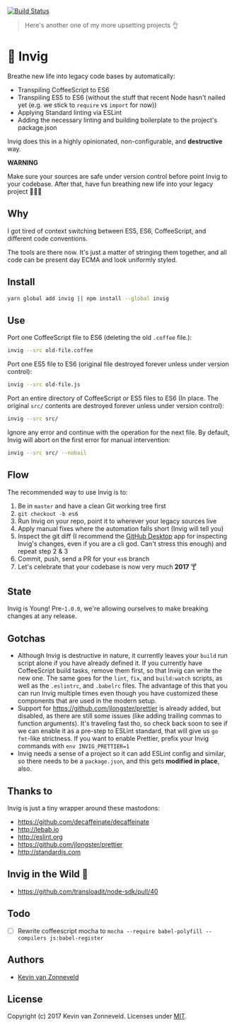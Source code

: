 [![Build Status](https://travis-ci.org/kvz/invig.svg?branch=master)](https://travis-ci.org/kvz/invig)

> Here's another one of my more upsetting projects 👌

# 🌿 Invig

Breathe new life into legacy code bases by automatically:

 - Transpiling CoffeeScript to ES6
 - Transpiling ES5 to ES6 (without the stuff that recent Node hasn't nailed yet (e.g. we stick to `require` vs `import` for now))
 - Applying Standard linting via ESLint
 - Adding the necessary linting and building boilerplate to the project's package.json
 
Invig does this in a highly opinionated, non-configurable, and **destructive** way. 

**WARNING**

Make sure your sources are safe under version control before point Invig to your codebase. 
After that, have fun breathing new life into your legacy project 🤗💨🌿 

## Why

I got tired of context switching between ES5, ES6, CoffeeScript, and different code conventions.

The tools are there now. It's just a matter of stringing them together, and all code can be present day ECMA and look uniformly styled.

## Install

```bash
yarn global add invig || npm install --global invig
```

## Use

Port one CoffeeScript file to ES6 (deleting the old `.coffee` file.):

```bash
invig --src old-file.coffee
```

Port one ES5 file to ES6 (original file destroyed forever unless under version control):

```bash
invig --src old-file.js
```

Port an entire directory of CoffeeScript or ES5 files to ES6 (In place. The original `src/` contents are destroyed forever unless under version control):

```bash
invig --src src/
```

Ignore any error and continue with the operation for the next file. By default, Invig will abort on the first error for manual intervention:

```bash
invig --src src/ --nobail
```

## Flow 

The recommended way to use Invig is to:

1. Be in `master` and have a clean Git working tree first
1. `git checkout -b es6`
2. Run Invig on your repo, point it to wherever your legacy sources live
3. Apply manual fixes where the automation falls short (Invig will tell you)
4. Inspect the git diff (I recommend the [GitHub Desktop](https://desktop.github.com) app for inspecting Invig's changes, even if you are a cli god. Can't stress this enough) and repeat step 2 & 3
5. Commit, push, send a PR for your `es6` branch
6. Let's celebrate that your codebase is now very much **2017** 🍸

## State

Invig is Young! Pre-`1.0.0`, we're allowing ourselves to make breaking changes at any release.

## Gotchas

- Although Invig is destructive in nature, it currently leaves your `build` run script alone if you have already defined it. If you currently have
CoffeeScript build tasks, remove them first, so that Invig can write the new one. 
The same goes for the `lint`, `fix`, and `build:watch` scripts, as well as the `.eslintrc`, and `.babelrc` files. The advantage of this that you 
can run Invig multiple times even though you have customized these components that are used in the modern setup.
- Support for <https://github.com/jlongster/prettier> is already added, but disabled, as there are still some issues (like adding trailing commas to function arguments). It's traveling fast tho, so check back soon to see if we can enable it as a pre-step to ESLint standard, that will give us `go fmt`-like strictness. If you want to enable Prettier, prefix your Invig commands with `env INVIG_PRETTIER=1 `
- Invig needs a sense of a project so it can add ESLint config and similar, so there needs to be a `package.json`, and this gets **modified in place**, also.

## Thanks to

Invig is just a tiny wrapper around these mastodons:

- <https://github.com/decaffeinate/decaffeinate>
- <http://lebab.io>
- <http://eslint.org>
- <https://github.com/jlongster/prettier>
- <http://standardjs.com>

## Invig in the Wild 🌿

- <https://github.com/transloadit/node-sdk/pull/40>

## Todo

- [ ] Rewrite coffeescript mocha to `mocha --require babel-polyfill --compilers js:babel-register`

## Authors

- [Kevin van Zonneveld](https://transloadit.com/about/#kevin)

## License

Copyright (c) 2017 Kevin van Zonneveld. Licenses under [MIT](LICENSE).
